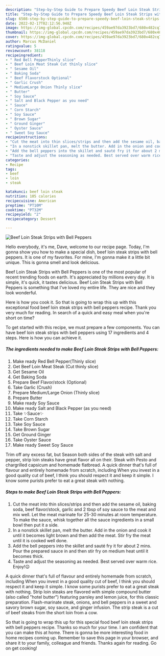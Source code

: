 ```yaml
---
description: "Step-by-Step Guide to Prepare Speedy Beef Loin Steak Strips with Bell Peppers"
title: "Step-by-Step Guide to Prepare Speedy Beef Loin Steak Strips with Bell Peppers"
slug: 6508-step-by-step-guide-to-prepare-speedy-beef-loin-steak-strips-with-bell-peppers
date: 2022-02-17T02:12:56.948Z
image: https://img-global.cpcdn.com/recipes/459ae97da3923bd7/680x482cq70/beef-loin-steak-strips-with-bell-peppers-recipe-main-photo.jpg
thumbnail: https://img-global.cpcdn.com/recipes/459ae97da3923bd7/680x482cq70/beef-loin-steak-strips-with-bell-peppers-recipe-main-photo.jpg
cover: https://img-global.cpcdn.com/recipes/459ae97da3923bd7/680x482cq70/beef-loin-steak-strips-with-bell-peppers-recipe-main-photo.jpg
author: Marcus McDaniel
ratingvalue: 5
reviewcount: 38118
recipeingredient:
- " Red Bell PepperThinly slice"
- " Beef Loin Meat Steak Cut thinly slice"
- " Sesame Oil"
- " Baking Soda"
- " Beef Flavorstock Optional"
- " Garlic Crush"
- " MediumLarge Onion Thinly slice"
- " Butter"
- " Soy Sauce"
- " Salt and Black Pepper as you need"
- " Sauce"
- " Corn Starch"
- " Soy Sauce"
- " Brown Sugar"
- " Ground Ginger"
- " Oyster Sauce"
- " Sweet Soy Sauce"
recipeinstructions:
- "Cut the meat into thin slices/strips and then add the sesame oil, baking soda, beef flavor/stock, garlic and 2 tbsp of soy sauce to the meat and mix well. Let the meat marinate for 25-30 minutes at room temperature. To make the sauce, whisk together all the sauce ingredients in a small bowl then put it a side."
- "In a nonstick skillet pan, melt the butter. Add in the onion and cook it until it becomes light brown and then add the meat. Stir fry the meat until it is cooked well done."
- "Add the bell peppers into the skillet and sauté fry it for about 2 mins. Pour the prepared sauce in and then stir fry on medium heat until it becomes thick."
- "Taste and adjust the seasoning as needed. Best served over warm rice. Enjoy!😉"
categories:
- Recipe
tags:
- beef
- loin
- steak

katakunci: beef loin steak 
nutrition: 105 calories
recipecuisine: American
preptime: "PT10M"
cooktime: "PT32M"
recipeyield: "2"
recipecategory: Dessert

---
```



![Beef Loin Steak Strips with Bell Peppers](https://img-global.cpcdn.com/recipes/459ae97da3923bd7/680x482cq70/beef-loin-steak-strips-with-bell-peppers-recipe-main-photo.jpg)

Hello everybody, it's me, Dave, welcome to our recipe page. Today, I'm gonna show you how to make a special dish, beef loin steak strips with bell peppers. It is one of my favorites. For mine, I'm gonna make it a little bit unique. This is gonna smell and look delicious.

Beef Loin Steak Strips with Bell Peppers is one of the most popular of recent trending foods on earth. It's appreciated by millions every day. It is simple, it's quick, it tastes delicious. Beef Loin Steak Strips with Bell Peppers is something that I've loved my entire life. They are nice and they look wonderful.

Here is how you cook it. So that is going to wrap this up with this exceptional food beef loin steak strips with bell peppers recipe. Thank you very much for reading. In search of a quick and easy meal when you&#39;re short on time?


To get started with this recipe, we must prepare a few components. You can have beef loin steak strips with bell peppers using 17 ingredients and 4 steps. Here is how you can achieve it.

<!--inarticleads1-->

##### The ingredients needed to make Beef Loin Steak Strips with Bell Peppers:

1. Make ready  Red Bell Pepper(Thinly slice)
1. Get  Beef Loin Meat Steak (Cut thinly slice)
1. Get  Sesame Oil
1. Get  Baking Soda
1. Prepare  Beef Flavor/stock (Optional)
1. Take  Garlic (Crush)
1. Prepare  Medium/Large Onion (Thinly slice)
1. Prepare  Butter
1. Make ready  Soy Sauce
1. Make ready  Salt and Black Pepper (as you need)
1. Take  ✨Sauce✨
1. Take  Corn Starch
1. Take  Soy Sauce
1. Take  Brown Sugar
1. Get  Ground Ginger
1. Take  Oyster Sauce
1. Make ready  Sweet Soy Sauce


Trim off any excess fat, but Season both sides of the steak with salt and pepper, strip loin steaks have great flavor all on their. Steak with Pesto and chargrilled capsicum and homemade flatbread. A quick dinner that&#39;s full of flavour and entirely homemade from scratch, including When you invest in a good quality cut of beef, I think you should respect it and keep it simple. I know some purists prefer to eat a great steak with nothing. 

<!--inarticleads2-->

##### Steps to make Beef Loin Steak Strips with Bell Peppers:

1. Cut the meat into thin slices/strips and then add the sesame oil, baking soda, beef flavor/stock, garlic and 2 tbsp of soy sauce to the meat and mix well. Let the meat marinate for 25-30 minutes at room temperature. To make the sauce, whisk together all the sauce ingredients in a small bowl then put it a side.
1. In a nonstick skillet pan, melt the butter. Add in the onion and cook it until it becomes light brown and then add the meat. Stir fry the meat until it is cooked well done.
1. Add the bell peppers into the skillet and sauté fry it for about 2 mins. Pour the prepared sauce in and then stir fry on medium heat until it becomes thick.
1. Taste and adjust the seasoning as needed. Best served over warm rice. Enjoy!😉


A quick dinner that&#39;s full of flavour and entirely homemade from scratch, including When you invest in a good quality cut of beef, I think you should respect it and keep it simple. I know some purists prefer to eat a great steak with nothing. Strip loin steaks are flavored with simple compound butter (also called &#34;hotel butter&#34;) featuring parsley and lemon juice, for this classic preparation. Flash-marinate steak, onions, and bell peppers in a sweet and savory brown sugar, soy sauce, and ginger infusion. The strip steak is a cut of beef steaks from the short loin from a cow. 

So that is going to wrap this up for this special food beef loin steak strips with bell peppers recipe. Thanks so much for your time. I am confident that you can make this at home. There is gonna be more interesting food in home recipes coming up. Remember to save this page in your browser, and share it to your family, colleague and friends. Thanks again for reading. Go on get cooking!
